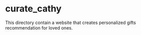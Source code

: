 # curate_cathy
This directory contain a website that creates personalized gifts recommendation for loved ones.
